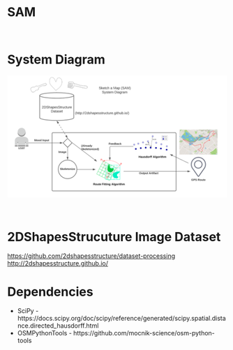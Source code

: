 # SAM

<br/>

# System Diagram
![SAM System Diagram](https://github.com/epidermus/SAM/blob/main/images/SAM_System_Diagram.PNG)

<br/>

# 2DShapesStrucuture Image Dataset
https://github.com/2dshapesstructure/dataset-processing
http://2dshapesstructure.github.io/

# Dependencies
<ul>
  <li>SciPy - https://docs.scipy.org/doc/scipy/reference/generated/scipy.spatial.distance.directed_hausdorff.html</li>
  <li>OSMPythonTools - https://github.com/mocnik-science/osm-python-tools</li>
 </ul>
